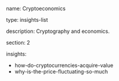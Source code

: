 name: Cryptoeconomics

type: insights-list

description: Cryptography and economics.

section: 2

insights:
 - how-do-cryptocurrencies-acquire-value
 - why-is-the-price-fluctuating-so-much

